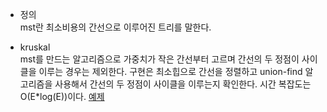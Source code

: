 * 정의 <br>
mst란 최소비용의 간선으로 이루어진 트리를 말한다.

* kruskal <br>
mst를 만드는 알고리즘으로 가중치가 작은 간선부터 고르며 간선의 두 정점이 사이클을 
이루는 경우는 제외한다. 구현은 최소힙으로 간선을 정렬하고 union-find 알고리즘을
사용해서 간선의 두 정점이 사이클을 이루는지 확인한다. 시간 복잡도는 O(E*log(E))이다.
[예제](./mst/boj_1197.cpp)

